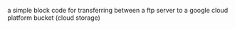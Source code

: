 a simple block code for transferring between a ftp server to a google cloud platform bucket (cloud storage)